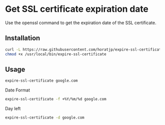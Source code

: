 # Get SSL certificate expiration date

Use the openssl command to get the expiration date of the SSL certificate.

## Installation

```bash
curl -L https://raw.githubusercontent.com/horatjp/expire-ssl-certificate/master/expire-ssl-certificate -o /usr/local/bin/expire-ssl-certificate
chmod +x /usr/local/bin/expire-ssl-certificate
```

## Usage

```bash
expire-ssl-certificate google.com
```

Date Format
```bash
expire-ssl-certificate -f +%Y/%m/%d google.com
```

Day left
```bash
expire-ssl-certificate -d google.com
```
